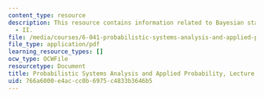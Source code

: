```yaml
---
content_type: resource
description: This resource contains information related to Bayesian statistical inference
  - II.
file: /media/courses/6-041-probabilistic-systems-analysis-and-applied-probability-fall-2010/766a6000e4accc0b6975c4833b3646b5_MIT6_041F10_L22.pdf
file_type: application/pdf
learning_resource_types: []
ocw_type: OCWFile
resourcetype: Document
title: Probabilistic Systems Analysis and Applied Probability, Lecture 22
uid: 766a6000-e4ac-cc0b-6975-c4833b3646b5
---
```

